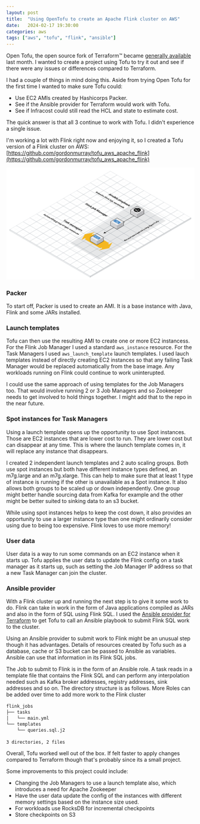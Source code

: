 ```yaml
---
layout: post
title:  "Using OpenTofu to create an Apache Flink cluster on AWS"
date:   2024-02-17 19:30:00
categories: aws
tags: ["aws", "tofu", "flink", "ansible"]
---
```


Open Tofu, the open source fork of Terraform™ became [generally available](https://www.linuxfoundation.org/press/opentofu-announces-general-availability) last month. I wanted to create a project using Tofu to try it out and see if there were any issues or differences compared to Terraform.

I had a couple of things in mind doing this. Aside from trying Open Tofu for the first time I wanted to make sure Tofu could:

* Use EC2 AMIs created by Hashicorps Packer.
* See if the Ansible provider for Terraform would work with Tofu.
* See if Infracost could still read the HCL and state to estimate cost.

The quick answer is that all 3 continue to work with Tofu. I didn't experience a single issue.

I'm working a lot with Flink right now and enjoying it, so I created a Tofu version of a Flink cluster on AWS: [https://github.com/gordonmurray/tofu_aws_apache_flink](https://github.com/gordonmurray/tofu_aws_apache_flink)

![Overview diagram](/images/tofu_aws_flink_cluster.png)

### Packer

To start off, Packer is used to create an AMI. It is a base instance with Java, Flink and some JARs installed.

### Launch templates

Tofu can then use the resulting AMI to create one or more EC2 instancess. For the Flink Job Manager I used a standard `aws_instance` resource. For the Task Managers I used `aws_launch_template` launch templates. I used lauch templates instead of directly creating EC2 instances so that any failing Task Manager would be replaced automatically from the base image. Any workloads running on Flink could continue to work uninterupted.

I could use the same approach of using templates for the Job Managers too. That would involve running 2 or 3 Job Managers and so Zookeeper needs to get involved to hold things together. I might add that to the repo in the near future.

### Spot instances for Task Managers

Using a launch template opens up the opportunity to use Spot instances. Those are EC2 instances that are lower cost to run. They are lower cost but can disappear at any time. This is where the launch template comes in, it will replace any instance that disappears.

I created 2 independent launch templates and 2 auto scaling groups. Both use spot instances but both have different instance types defined, an m7g.large and an m7g.xlarge. This can help to make sure that at least 1 type of instance is running if the other is unavailable as a Spot instance. It also allows both groups to be scaled up or down independently. One group might better handle sourcing data from Kafka for example and the other might be better suited to sinking data to an s3 bucket.

While using spot instances helps to keep the cost down, it also provides an opportunity to use a larger instance type than one might ordinarily consider using due to being too expensive. Flink loves to use more memory!

### User data

User data is a way to run some commands on an EC2 instance when it starts up. Tofu applies the user data to update the Flink config on a task manager as it starts up, such as setting the Job Manager IP address so that a new Task Manager can join the cluster.

### Ansible provider

With a Flink cluster up and running the next step is to give it some work to do. Flink can take in work in the form of Java applications compiled as JARs and also in the form of SQL using Flink SQL. I used the [Ansible provider for Terraform](https://registry.terraform.io/providers/ansible/ansible/latest/docs) to get Tofu to call an Ansible playbook to submit Flink SQL work to the cluster.

Using an Ansible provider to submit work to Flink might be an unusual step though it has advantages. Details of resources created by Tofu such as a database, cache or S3 bucket can be passed to Ansible as variables. Ansible can use that information in its Flink SQL jobs.

The Job to submit to Flink is in the form of an Ansible role. A task reads in a template file that contains the Flink SQL and can perform any interpolation needed such as Kafka broker addresses, registry addresses, sink addresses and so on. The directory structure is as follows. More Roles can be added over time to add more work to the Flink cluster

```
flink_jobs
├── tasks
│   └── main.yml
└── templates
    └── queries.sql.j2

3 directories, 2 files
```

Overall, Tofu worked well out of the box. If felt faster to apply changes compared to Terraform though that's probably since its a small project.

Some improvements to this project could include:

* Changing the Job Managers to use a launch template also, which introduces a need for Apache Zookeeper
* Have the user data update the config of the instances with different memory settings based on the instance size used.
* For workloads use RocksDB for incremental checkpoints
* Store checkpoints on S3



